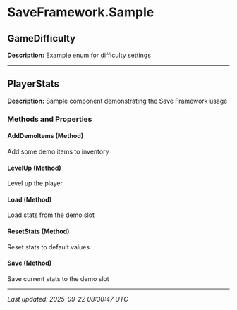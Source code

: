 # SaveFramework.Sample

## GameDifficulty

**Description:** Example enum for difficulty settings

---

## PlayerStats

**Description:** Sample component demonstrating the Save Framework usage

### Methods and Properties

#### AddDemoItems (Method)
Add some demo items to inventory

#### LevelUp (Method)
Level up the player

#### Load (Method)
Load stats from the demo slot

#### ResetStats (Method)
Reset stats to default values

#### Save (Method)
Save current stats to the demo slot

---

*Last updated: 2025-09-22 08:30:47 UTC*
